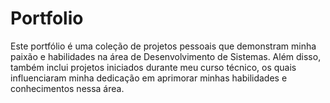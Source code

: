 # Portfolio
Este portfólio é uma coleção de projetos pessoais que demonstram minha paixão e habilidades na área de Desenvolvimento de Sistemas.  Além disso, também inclui projetos iniciados durante meu curso técnico, os quais influenciaram minha dedicação em aprimorar minhas habilidades e conhecimentos nessa área.
